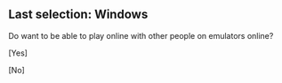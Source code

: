 ## Last selection: Windows

Do want to be able to play online with other people on emulators online?

[Yes] 

[No]
